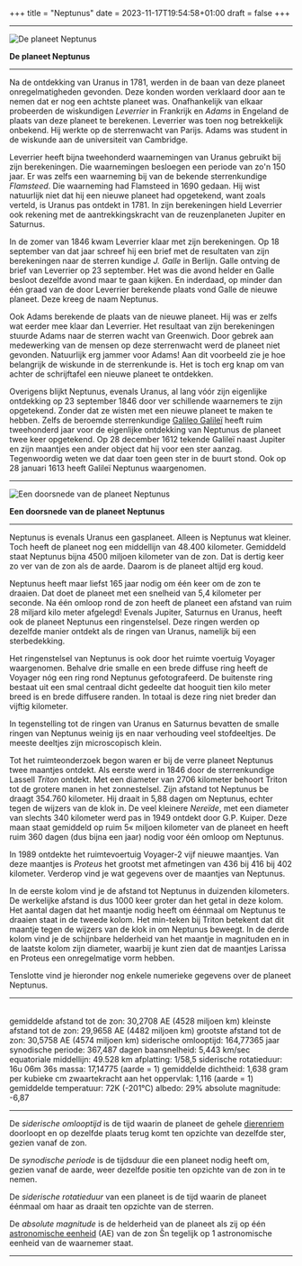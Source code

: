 +++
title = "Neptunus"
date = 2023-11-17T19:54:58+01:00
draft = false
+++

  -----------------------------------------------------------------------
  ![De planeet Neptunus](/neptunus-modified.png)
  
  **De planeet Neptunus**

  -----------------------------------------------------------------------

Na de ontdekking van Uranus in 1781, werden in de baan van deze planeet
onregelmatigheden gevonden. Deze konden worden verklaard door aan te
nemen dat er nog een achtste planeet was. Onafhankelijk van elkaar
probeerden de wiskundigen *Leverrier* in Frankrijk en *Adams* in
Engeland de plaats van deze planeet te berekenen. Leverrier was toen nog
betrekkelijk onbekend. Hij werkte op de sterrenwacht van Parijs. Adams
was student in de wiskunde aan de universiteit van Cambridge.

Leverrier heeft bijna tweehonderd waarnemingen van Uranus gebruikt bij
zijn berekeningen. Die waarnemingen besloegen een periode van zo\'n 150
jaar. Er was zelfs een waarneming bij van de bekende sterrenkundige
*Flamsteed*. Die waarneming had Flamsteed in 1690 gedaan. Hij wist
natuurlijk niet dat hij een nieuwe planeet had opgetekend, want zoals
verteld, is Uranus pas ontdekt in 1781. In zijn berekeningen hield
Leverrier ook rekening met de aantrekkingskracht van de reuzenplaneten
Jupiter en Saturnus.

In de zomer van 1846 kwam Leverrier klaar met zijn berekeningen. Op 18
september van dat jaar schreef hij een brief met de resultaten van zijn
berekeningen naar de sterren kundige *J. Galle* in Berlijn. Galle
ontving de brief van Leverrier op 23 september. Het was die avond helder
en Galle besloot dezelfde avond maar te gaan kijken. En inderdaad, op
minder dan één graad van de door Leverrier berekende plaats vond Galle
de nieuwe planeet. Deze kreeg de naam Neptunus.

Ook Adams berekende de plaats van de nieuwe planeet. Hij was er zelfs
wat eerder mee klaar dan Leverrier. Het resultaat van zijn berekeningen
stuurde Adams naar de sterren wacht van Greenwich. Door gebrek aan
medewerking van de mensen op deze sterrenwacht werd de planeet niet
gevonden. Natuurlijk erg jammer voor Adams! Aan dit voorbeeld zie je hoe
belangrijk de wiskunde in de sterrenkunde is. Het is toch erg knap om
van achter de schrijftafel een nieuwe planeet te ontdekken.

Overigens blijkt Neptunus, evenals Uranus, al lang vóór zijn eigenlijke
ontdekking op 23 september 1846 door ver schillende waarnemers te zijn
opgetekend. Zonder dat ze wisten met een nieuwe planeet te maken te
hebben. Zelfs de beroemde sterrenkundige [Galileo Galileï](/encyclopedie/galilei) heeft ruim tweehonderd jaar voor de
eigenlijke ontdekking van Neptunus de planeet twee keer opgetekend. Op
28 december 1612 tekende Galileï naast Jupiter en zijn maantjes een
ander object dat hij voor een ster aanzag. Tegenwoordig weten we dat
daar toen geen ster in de buurt stond. Ook op 28 januari 1613 heeft
Galileï Neptunus waargenomen.

  -----------------------------------------------------------------------
  ![Een doorsnede van de planeet Neptunus](/neptunus_doorsnede-modified.png)
  
  **Een doorsnede van de planeet Neptunus**

  -----------------------------------------------------------------------

Neptunus is evenals Uranus een gasplaneet. Alleen is Neptunus wat
kleiner. Toch heeft de planeet nog een middellijn van 48.400 kilometer.
Gemiddeld staat Neptunus bijna 4500 miljoen kilometer van de zon. Dat is
dertig keer zo ver van de zon als de aarde. Daarom is de planeet altijd
erg koud.

Neptunus heeft maar liefst 165 jaar nodig om één keer om de zon te
draaien. Dat doet de planeet met een snelheid van 5,4 kilometer per
seconde. Na één omloop rond de zon heeft de planeet een afstand van ruim
28 miljard kilo meter afgelegd! Evenals Jupiter, Saturnus en Uranus,
heeft ook de planeet Neptunus een ringenstelsel. Deze ringen werden op
dezelfde manier ontdekt als de ringen van Uranus, namelijk bij een
sterbedekking.

Het ringenstelsel van Neptunus is ook door het ruimte voertuig Voyager
waargenomen. Behalve drie smalle en een brede diffuse ring heeft de
Voyager nóg een ring rond Neptunus gefotografeerd. De buitenste ring
bestaat uit een smal centraal dicht gedeelte dat hooguit tien kilo meter
breed is en brede diffusere randen. In totaal is deze ring niet breder
dan vijftig kilometer.

In tegenstelling tot de ringen van Uranus en Saturnus bevatten de smalle
ringen van Neptunus weinig ijs en naar verhouding veel stofdeeltjes. De
meeste deeltjes zijn microscopisch klein.

Tot het ruimteonderzoek begon waren er bij de verre planeet Neptunus
twee maantjes ontdekt. Als eerste werd in 1846 door de sterrenkundige
Lassell *Triton* ontdekt. Met een diameter van 2706 kilometer behoort
Triton tot de grotere manen in het zonnestelsel. Zijn afstand tot
Neptunus be draagt 354.760 kilometer. Hij draait in 5,88 dagen om
Neptunus, echter tegen de wijzers van de klok in. De veel kleinere
*Nereïde*, met een diameter van slechts 340 kilometer werd pas in 1949
ontdekt door G.P. Kuiper. Deze maan staat gemiddeld op ruim 5« miljoen
kilometer van de planeet en heeft ruim 360 dagen (dus bijna een jaar)
nodig voor één omloop om Neptunus.

In 1989 ontdekte het ruimtevoertuig Voyager-2 vijf nieuwe maantjes. Van
deze maantjes is *Proteus* het grootst met afmetingen van 436 bij 416
bij 402 kilometer. Verderop vind je wat gegevens over de maantjes van
Neptunus.

In de eerste kolom vind je de afstand tot Neptunus in duizenden
kilometers. De werkelijke afstand is dus 1000 keer groter dan het getal
in deze kolom. Het aantal dagen dat het maantje nodig heeft om éénmaal
om Neptunus te draaien staat in de tweede kolom. Het min-teken bij
Triton betekent dat dit maantje tegen de wijzers van de klok in om
Neptunus beweegt. In de derde kolom vind je de schijnbare helderheid van
het maantje in magnituden en in de laatste kolom zijn diameter, waarbij
je kunt zien dat de maantjes Larissa en Proteus een onregelmatige vorm
hebben.

Tenslotte vind je hieronder nog enkele numerieke gegevens over de
planeet Neptunus.

  ---------------------------------- ------------------------------
|   |   |
|---|---|
  gemiddelde afstand tot de zon:     30,2708 AE (4528 miljoen km)
  kleinste afstand tot de zon:       29,9658 AE (4482 miljoen km)
  grootste afstand tot de zon:       30,5758 AE (4574 miljoen km)
  siderische omlooptijd:             164,77365 jaar
  synodische periode:                367,487 dagen
  baansnelheid:                      5,443 km/sec
  equatoriale middellijn:            49.528 km
  afplatting:                        1/58,5
  siderische rotatieduur:            16u 06m 36s
  massa:                             17,14775 (aarde = 1)
  gemiddelde dichtheid:              1,638 gram per kubieke cm
  zwaartekracht aan het oppervlak:   1,116 (aarde = 1)
  gemiddelde temperatuur:            72K (-201°C)
  albedo:                            29%
  absolute magnitude:                -6,87
  ---------------------------------- ------------------------------

De *siderische omlooptijd* is de tijd waarin de planeet de gehele
[dierenriem](/encyclopedie/dierenriem) doorloopt en op dezelfde plaats terug
komt ten opzichte van dezelfde ster, gezien vanaf de zon.

De *synodische periode* is de tijdsduur die een planeet nodig heeft om,
gezien vanaf de aarde, weer dezelfde positie ten opzichte van de zon in
te nemen.

De *siderische rotatieduur* van een planeet is de tijd waarin de planeet
éénmaal om haar as draait ten opzichte van de sterren.

De *absolute magnitude* is de helderheid van de planeet als zij op één
[astronomische eenheid](/encyclopedie/ae) (AE) van de zon Šn tegelijk
op 1 astronomische eenheid van de waarnemer staat.

---
